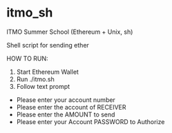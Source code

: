 # itmo_sh
ITMO Summer School (Ethereum + Unix, sh)

Shell script for sending ether 

HOW TO RUN:
1) Start Ethereum Wallet
2) Run ./itmo.sh 
3) Follow text prompt
- Please enter your account number
- Please enter the account of RECEIVER
- Please enter the AMOUNT to send
- Please enter your Account PASSWORD to Authorize
